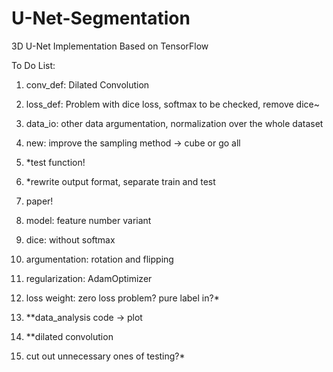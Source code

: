 # U-Net-Segmentation
3D U-Net Implementation Based on TensorFlow

To Do List:
1. conv_def: Dilated Convolution 
2. loss_def: Problem with dice loss, softmax to be checked, remove dice~
3. data_io: other data argumentation, normalization over the whole dataset
4. new: improve the sampling method -> cube or go all
5. *test function!
6. *rewrite output format, separate train and test
7. paper!
8. model: feature number variant

1. dice: without softmax
2. argumentation: rotation and flipping
3. regularization: AdamOptimizer
4. loss weight: zero loss problem? pure label in?*
5. **data_analysis code -> plot
6. **dilated convolution
7. cut out unnecessary ones of testing?*
